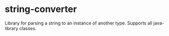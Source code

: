 string-converter
================

Library for parsing a string to an instance of another type. Supports all java-library classes.

